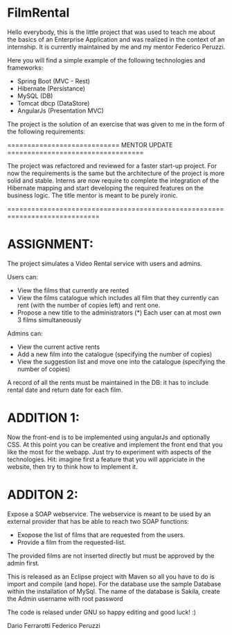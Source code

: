 # FilmRental
Hello everybody, this is the little project that was used to teach me about
the basics of an Enterprise Application and was realized in the context of an internship.
It is currently maintained by me and my mentor Federico Peruzzi.

Here you will find a simple example of the following technologies and frameworks:
- Spring Boot (MVC - Rest)
- Hibernate  (Persistance)
- MySQL  (DB)
- Tomcat dbcp (DataStore)
- AngularJs (Presentation MVC)

The project is the solution of an exercise that was given to me in the form of the
following requirements:

============================ MENTOR UPDATE ==================================

The project was refactored and reviewed for a faster start-up project.
For now the requirements is the same but the architecture of the project is more solid and stable.
Interns are now require to complete the integration of the Hibernate mapping and start developing the required features on the business logic. 
The title mentor is meant to be purely ironic.


=============================================================================


ASSIGNMENT:
=========================
The project simulates a Video Rental service with users and admins.

Users can: 
- View the films that currently are rented
- View the films catalogue which includes all film that they currently can rent 
	(with the number of copies left) and rent one. 
- Propose a new title to the administrators
(*) Each user can at most own 3 films simultaneously

Admins can:
- View the current active rents
- Add a new film into the catalogue (specifying the number of copies)
- View the suggestion list and move one into the catalogue (specifying the number of copies)

A record of all the rents must be maintained in the DB: it has to include rental 
date and return date for each film.


ADDITION 1:
==========================
Now the front-end is to be implemented using angularJs and optionally CSS.
At this point you can be creative and implement the front end that you like the most 
for the webapp. Just try to experiment with aspects of the technologies.
Hit: imagine first a feature that you will appriciate in the website, then try to think
how to implement it.


ADDITON 2:
=========================
Expose a SOAP webservice.
The webservice is meant to be used by an external provider that has be able to reach two SOAP functions:

- Exopose the list of films that are requested from the users.
- Provide a film from the requested-list.

The provided films are not inserted directly but must be approved by the admin first.



This is released as an Eclipse project with Maven so all you have to do is import and compile
(and hope). 
For the database use the sample Database within the installation of MySql. The name of the 
database is Sakila, create the Admin username with root password

The code is relased under GNU so happy editing and good luck! :)


Dario Ferrarotti
Federico Peruzzi


